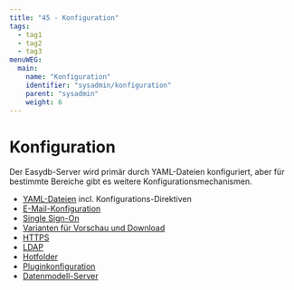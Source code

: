 ```yaml
---
title: "45 - Konfiguration"
tags:
  - tag1
  - tag2
  - tag3
menuWEG:
  main:
    name: "Konfiguration"
    identifier: "sysadmin/konfiguration"
    parent: "sysadmin"
    weight: 6
---
```

# Konfiguration

Der Easydb-Server wird primär durch YAML-Dateien konfiguriert, aber für bestimmte Bereiche gibt es weitere Konfigurationsmechanismen.

- [YAML-Dateien](/de/sysadmin/konfiguration/yaml) incl. Konfigurations-Direktiven
- [E-Mail-Konfiguration](/de/sysadmin/konfiguration/email)
- [Single Sign-On](/de/sysadmin/konfiguration/sso)
- [Varianten für Vorschau und Download](/de/sysadmin/konfiguration/produce)
- [HTTPS](/de/sysadmin/konfiguration/https)
- [LDAP](/de/sysadmin/konfiguration/ldap)
- [Hotfolder](/de/sysadmin/konfiguration/hotfolder)
- [Pluginkonfiguration](/de/sysadmin/konfiguration/plugin)
- [Datenmodell-Server](/de/sysadmin/konfiguration/objectstore)


[not ready]: # "- [EAS-Konfiguration](/de/sysadmin/konfiguration/eas)  "

[not ready2]: # "- [L10n-Konfiguration](/de/sysadmin/konfiguration/l10n)  "

[not ready3]: # "- [Einstellungen zur Laufzeitkonfiguration](/de/sysadmin/konfiguration/baseconfig)  "

